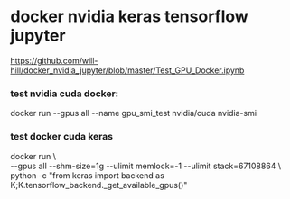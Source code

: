 # docker nvidia keras tensorflow jupyter

https://github.com/will-hill/docker_nvidia_jupyter/blob/master/Test_GPU_Docker.ipynb

### test nvidia cuda docker: 
docker run --gpus all --name gpu_smi_test nvidia/cuda nvidia-smi

### test docker cuda keras  
docker run \  
--gpus all --shm-size=1g --ulimit memlock=-1 --ulimit stack=67108864 \    
python -c "from keras import backend as K;K.tensorflow_backend._get_available_gpus()"  
    
    



